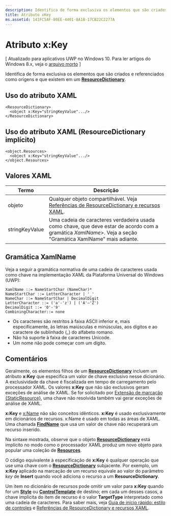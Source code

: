 ```yaml
---
description: Identifica de forma exclusiva os elementos que são criados e referenciados como origens e que existem em um ResourceDictionary.
title: Atributo xKey
ms.assetid: 141FC5AF-80EE-4401-8A1B-17CB22C2277A
---
```


# Atributo x:Key

\[ Atualizado para aplicativos UWP no Windows 10. Para ler artigos do Windows 8.x, veja o [arquivo morto](http://go.microsoft.com/fwlink/p/?linkid=619132) \]

Identifica de forma exclusiva os elementos que são criados e referenciados como origens e que existem em um [**ResourceDictionary**](https://msdn.microsoft.com/library/windows/apps/br208794).

## Uso do atributo XAML

``` syntax
<ResourceDictionary>
  <object x:Key="stringKeyValue".../>
</ResourceDictionary>
```

## Uso do atributo XAML (**ResourceDictionary** implícito)

``` syntax
<object.Resources>
  <object x:Key="stringKeyValue".../>
</object.Resources>
```

## Valores XAML

| Termo | Descrição |
|------|-------------|
| objeto | Qualquer objeto compartilhável. Veja [Referências de ResourceDictionary e recursos XAML](https://msdn.microsoft.com/library/windows/apps/mt187273). |
| stringKeyValue | Uma cadeia de caracteres verdadeira usada como chave, que deve estar de acordo com a gramática _XamlName_>. Veja a seção "Gramática XamlName" mais adiante. | 

##  Gramática XamlName

Veja a seguir a gramática normativa de uma cadeia de caracteres usada como chave na implementação XAML da Plataforma Universal do Windows (UWP):

``` syntax
XamlName ::= NameStartChar (NameChar)*
NameStartChar ::= LetterCharacter | '_'
NameChar ::= NameStartChar | DecimalDigit
LetterCharacter ::= ('a'-'z') | ('A'–'Z')
DecimalDigit ::= '0'-'9'
CombiningCharacter::= none
```

-   Os caracteres são restritos à faixa ASCII inferior e, mais especificamente, às letras maiúsculas e minúsculas, aos dígitos e ao caractere de sublinhado (\_) do alfabeto romano.
-   Não há suporte à faixa de caracteres Unicode.
-   Um nome não pode começar com um dígito.

## Comentários

Geralmente, os elementos filhos de um [**ResourceDictionary**](https://msdn.microsoft.com/library/windows/apps/br208794) incluem um atributo **x:Key** que especifica um valor de chave exclusivo nesse dicionário. A exclusividade da chave é fiscalizada em tempo de carregamento pelo processador XAML. Os valores **x:Key** que não são exclusivos geram exceções de análise de XAML. Se for solicitado por [Extensão de marcação {StaticResource}](staticresource-markup-extension.md), uma chave não resolvida também vai gerar exceções de análise de XAML.

**x:Key** e [x:Name](x-name-attribute.md) não são conceitos idênticos. **x:Key** é usado exclusivamente em dicionários de recursos. x:Name é usado em todas as áreas de XAML. Uma chamada [**FindName**](https://msdn.microsoft.com/library/windows/apps/br208715) que usa um valor de chave não recuperará um recurso inserido.

Na sintaxe mostrada, observe que o objeto [**ResourceDictionary**](https://msdn.microsoft.com/library/windows/apps/br208794) está implícito no modo como o processador XAML produz um novo objeto para popular uma coleção de [**Resources**](https://msdn.microsoft.com/library/windows/apps/br208740).

O código equivalente à especificação de **x:Key** é qualquer operação que use uma chave com o [**ResourceDictionary**](https://msdn.microsoft.com/library/windows/apps/br208794) subjacente. Por exemplo, um **x:Key** aplicado na marcação de um recurso equivale ao valor do parâmetro *key* de **Insert** quando você adiciona o recurso a um **ResourceDictionary**.

Um item no dicionário de recursos pode omitir um valor para **x:Key** quando for um [**Style**](https://msdn.microsoft.com/library/windows/apps/br208849) ou [**ControlTemplate**](https://msdn.microsoft.com/library/windows/apps/br209391) de destino; em cada um desses casos, a chave implícita do item de recurso é o valor **TargetType** interpretado como uma cadeia de caracteres. Para saber mais, veja [Guia de início rápido: estilo de controles](https://msdn.microsoft.com/library/windows/apps/hh465498) e [Referências de ResourceDictionary e recursos XAML](https://msdn.microsoft.com/library/windows/apps/mt187273).



<!--HONumber=Mar16_HO1-->


